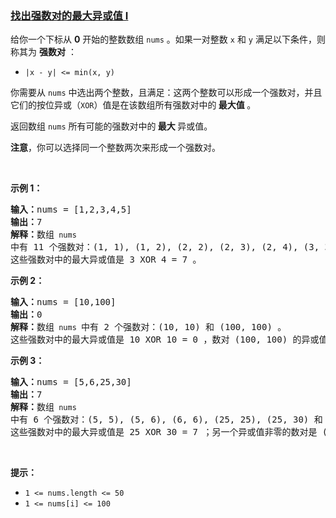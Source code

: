 ### [找出强数对的最大异或值 I](https://leetcode-cn.com/problems/maximum-strong-pair-xor-i)

<p>给你一个下标从 <strong>0</strong> 开始的整数数组 <code>nums</code> 。如果一对整数 <code>x</code> 和 <code>y</code> 满足以下条件，则称其为 <strong>强数对</strong> ：</p>

<ul>
	<li><code>|x - y| &lt;= min(x, y)</code></li>
</ul>

<p>你需要从 <code>nums</code> 中选出两个整数，且满足：这两个整数可以形成一个强数对，并且它们的按位异或（<code>XOR</code>）值是在该数组所有强数对中的<strong> 最大值 </strong>。</p>

<p>返回数组 <code>nums</code> 所有可能的强数对中的<strong> 最大 </strong>异或值。</p>

<p><strong>注意</strong>，你可以选择同一个整数两次来形成一个强数对。</p>

<p>&nbsp;</p>

<p><strong class="example">示例 1：</strong></p>

<pre>
<strong>输入：</strong>nums = [1,2,3,4,5]
<strong>输出：</strong>7
<strong>解释：</strong>数组<code> nums </code>中有 11 个强数对：(1, 1), (1, 2), (2, 2), (2, 3), (2, 4), (3, 3), (3, 4), (3, 5), (4, 4), (4, 5) 和 (5, 5) 。
这些强数对中的最大异或值是 3 XOR 4 = 7 。
</pre>

<p><strong class="example">示例 2：</strong></p>

<pre>
<strong>输入：</strong>nums = [10,100]
<strong>输出：</strong>0
<strong>解释：</strong>数组<code> nums </code>中有 2 个强数对：(10, 10) 和 (100, 100) 。
这些强数对中的最大异或值是 10 XOR 10 = 0 ，数对 (100, 100) 的异或值也是 100 XOR 100 = 0 。
</pre>

<p><strong class="example">示例 3：</strong></p>

<pre>
<strong>输入：</strong>nums = [5,6,25,30]
<strong>输出：</strong>7
<strong>解释：</strong>数组<code> nums </code>中有 6 个强数对：(5, 5), (5, 6), (6, 6), (25, 25), (25, 30) 和 (30, 30) 。
这些强数对中的最大异或值是 25 XOR 30 = 7 ；另一个异或值非零的数对是 (5, 6) ，其异或值是 5 XOR 6 = 3 。
</pre>

<p>&nbsp;</p>

<p><strong>提示：</strong></p>

<ul>
	<li><code>1 &lt;= nums.length &lt;= 50</code></li>
	<li><code>1 &lt;= nums[i] &lt;= 100</code></li>
</ul>
